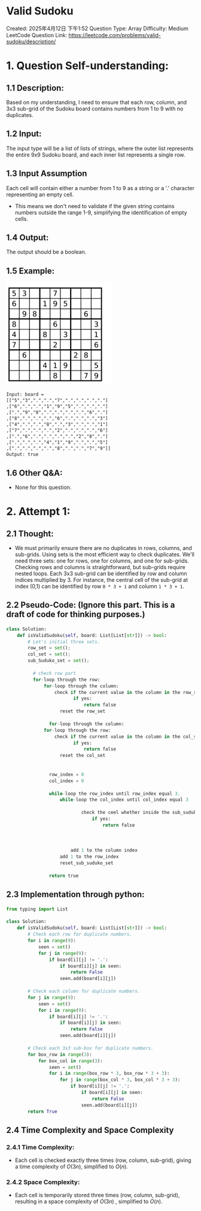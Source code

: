 # Valid Sudoku

Created: 2025年4月12日 下午1:52
Question Type: Array
Difficulty: Medium
LeetCode Question Link: https://leetcode.com/problems/valid-sudoku/description/

# **1. Question Self-understanding:**

## 1.1 Description:

Based on my understanding, I need to ensure that each row, column, and 3x3 sub-grid of the Sudoku board contains numbers from 1 to 9 with no duplicates.

## 1.2 Input:

The input type will be a list of lists of strings, where the outer list represents the entire 9x9 Sudoku board, and each inner list represents a single row.

## 1.3 Input Assumption

Each cell will contain either a number from 1 to 9 as a string or a '.' character representing an empty cell.

- This means we don't need to validate if the given string contains numbers outside the range 1-9, simplifying the identification of empty cells.

## 1.4 Output:

The output should be a boolean.

## 1.5 Example:

![image.png](Valid_Sudoku.png)

```
Input: board =
[["5","3",".",".","7",".",".",".","."]
,["6",".",".","1","9","5",".",".","."]
,[".","9","8",".",".",".",".","6","."]
,["8",".",".",".","6",".",".",".","3"]
,["4",".",".","8",".","3",".",".","1"]
,["7",".",".",".","2",".",".",".","6"]
,[".","6",".",".",".",".","2","8","."]
,[".",".",".","4","1","9",".",".","5"]
,[".",".",".",".","8",".",".","7","9"]]
Output: true
```

## 1.6 Other Q&A:

- None for this question.

# 2. Attempt 1:

## 2.1 Thought:

- We must primarily ensure there are no duplicates in rows, columns, and sub-grids. Using sets is the most efficient way to check duplicates. We'll need three sets: one for rows, one for columns, and one for sub-grids. Checking rows and columns is straightforward, but sub-grids require nested loops. Each 3x3 sub-grid can be identified by row and column indices multiplied by 3. For instance, the central cell of the sub-grid at index (0,1) can be identified by row `0 * 3 + 1` and column `1 * 3 + 1`.

## 2.2 Pseudo-Code: (Ignore this part. This is a draft of code for thinking purposes.)

```python
class Solution:
    def isValidSudoku(self, board: List[List[str]]) -> bool:
        # Let's initial three sets.
        row_set = set();
        col_set = set();
        sub_Suduko_set = set();
        
	      # check row part
	      for-loop through the row:
		      for-loop through the column:
			      check if the current value in the column in the row_set
					     if yes:
						     return false
					reset the row_set
				
				for-loop through the column:
		      for-loop through the row:
			      check if the current value in the column in the col_set
					     if yes:
						     return false
					reset the col_set
		
		
				row_index = 0
				col_index = 0
				
				while-loop the row_index until row_index equal 3.
					while-loop the col_index until col_index equal 3
							
							check the ceel whether inside the sub_suduko_set:
								if yes:
									return false
								
							
						
						add 1 to the column index
					add 1 to the row_index
					reset_sub_suduko_set
					
				return true
```

## 2.3 Implementation through python:

```python
from typing import List

class Solution:
    def isValidSudoku(self, board: List[List[str]]) -> bool:
        # Check each row for duplicate numbers.
        for i in range(9):
            seen = set()
            for j in range(9):
                if board[i][j] != '.':
                    if board[i][j] in seen:
                        return False
                    seen.add(board[i][j])
        
        # Check each column for duplicate numbers.
        for j in range(9):
            seen = set()
            for i in range(9):
                if board[i][j] != '.':
                    if board[i][j] in seen:
                        return False
                    seen.add(board[i][j])
        
        # Check each 3x3 sub-box for duplicate numbers.
        for box_row in range(3):
            for box_col in range(3):
                seen = set()
                for i in range(box_row * 3, box_row * 3 + 3):
                    for j in range(box_col * 3, box_col * 3 + 3):
                        if board[i][j] != '.':
                            if board[i][j] in seen:
                                return False
                            seen.add(board[i][j])
        return True

```

## 2.4 Time Complexity and Space Complexity

### 2.4.1 Time Complexity:

- Each cell is checked exactly three times (row, column, sub-grid), giving a time complexity of $O(3n)$, simplified to $O(n)$.

### 2.4.2 Space Complexity:

- Each cell is temporarily stored three times (row, column, sub-grid), resulting in a space complexity of $O(3n)$
 , simplified to $O(n)$.
